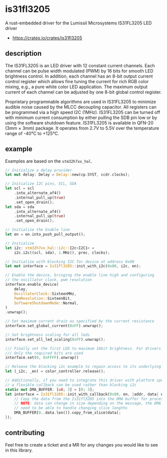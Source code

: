 # is31fl3205
A rust-embedded driver for the Lumissil Microsystems IS31FL3205 LED driver

- https://crates.io/crates/is31fl3205

## description
The IS31FL3205 is an LED driver with 12 constant current channels. Each channel can be pulse width modulated (PWM) by 16 bits for smooth LED brightness control. In addition, each channel has an 8-bit output current control register which allows fine tuning the current for rich RGB color mixing, e.g., a pure white color LED application. The maximum output current of each channel can be adjusted by one 8-bit global control register.

Proprietary programmable algorithms are used in IS31FL3205 to minimize audible noise caused by the MLCC decoupling capacitor. All registers can be programmed via a high speed I2C (1MHz).
IS31FL3205 can be turned off with minimum current consumption by either pulling the SDB pin low or by using the software shutdown feature.
IS31FL3205 is available in QFN-20 (3mm × 3mm) package. It operates from 2.7V to 5.5V over the temperature range of -40°C to +125°C.

## example
Examples are based on the `stm32h7xx_hal`.

```rust
// Initialize a delay provider
let mut delay: Delay = Delay::new(cp.SYST, ccdr.clocks);

// Initialize I2C pins, SCL, SDA
let scl = scl
    .into_alternate_af4()
    .internal_pull_up(true)
    .set_open_drain();
let sda = sda
    .into_alternate_af4()
    .internal_pull_up(true)
    .set_open_drain();

// Initialize the Enable line
let en = en.into_push_pull_output();

// Initialize 
let i2c: stm32h7xx_hal::i2c::I2c<I2C1> =
    i2c.i2c((scl, sda), 1.MHz(), prec, clocks);

// Initialize with blocking I2C for device at address 0x00
let mut interface = Is31fl3205::init_with_i2c(0x00, i2c, en);

// Enable the device, bringing the enable line high and configuring
// the oscillator clock, pwm resolution
interface.enable_device(
    delay,
    OscillatorClock::SixteenMHz,
    PwmResolution::SixteenBit,
    SoftwareShutdownMode::Normal,
)
.unwrap();

// Set maximum current drain as specified by the current resistance
interface.set_global_current(0xFF).unwrap();

// Set brightness scaling for all leds
interface.set_all_led_scaling(0xFF).unwrap();

/// Finally set the first LED to maximum 16bit brightness. For drivers configured for less than 16bit
/// Only the required bits are used
interface.set(0, 0xFFFF).unwrap()

// Release the blocking i2c example to regain access to its underlying resources
let (_i2c, _en) = color_controller.release();

// Additionally, if you need to integrate this driver with platform specific DMA controllers then
// a flexible callback can be used rather than blocking i2c
static mut DMA_BUFFER: [u8; 3] = [0; 3];
let interface = Is31fl3205::init_with_callback(0x00, en, |addr, data| unsafe {
    // Copy the data from the Is31fl3205 into the DMA buffer for processing
    // NOTE: data can change in size depending on the message, the DMA implementation will
    // need to be able to handle changing slice lengths
    DMA_BUFFER[0..data.len()].copy_from_slice(data);
});
```

## contributing
Feel free to create a ticket and a MR for any changes you would like to see in this library.